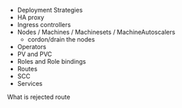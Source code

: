 - Deployment Strategies
- HA proxy
- Ingress controllers
- Nodes / Machines / Machinesets / MachineAutoscalers
   - cordon/drain the nodes
- Operators
- PV and PVC
- Roles and Role bindings
- Routes
- SCC
- Services


What is rejected route
